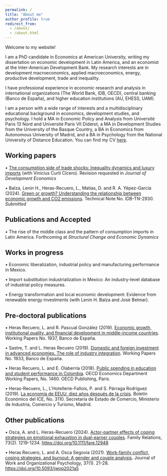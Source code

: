 ```yaml
---
permalink: /
title: "About me"
author_profile: true
redirect_from: 
  - /about/
  - /about.html
---
```


Welcome to my website!

I am a PhD candidate in Economics at American University, writing my dissertation on economic development in Latin America, and an economist at the Inter-American Development Bank. My research interests are in development macroeconomics, applied macroeconomics, energy, productive development, trade and inequality. 

I have professional experience in economic research and analysis in international organizations (The World Bank, IDB, OECD), central banking (Banco de España), and higher education institutions (AU, EHESS, UAM).

I am a person with a wide range of interests and a multidisciplinary educational background in economics, development studies, and psychology. I hold a MA in Economic Policy and Analysis from Université Paris 13 Nord and Université Paris VII Diderot, a MA in Development Studies from the University of the Basque Country, a BA in Economics from Autonomous University of Madrid, and a BA in Psychology from the National University of Distance Education. You can find my CV [here](https://lauraherasrec.github.io/files/CV_LauraHerasRecuero_simplified.pdf). 

## Working papers
• [The consumption side of trade shocks: Inequality dynamics and luxury imports](https://osf.io/preprints/socarxiv/9kh2g_v1) (with Vinicius Curti Cícero). Revision requested in _Journal of Development Economics_

• Balza, Lenin H., Heras-Recuero, L., Matías, D. and R. A. Yépez-García (2024). [Green or growth? Understanding the relationship between economic growth and CO2 emissions](https://publications.iadb.org/en/green-or-growth-understanding-relationship-between-economic-growth-and-co2-emissions). Technical Note No. IDB-TN-2930. _Submitted_

## Publications and Accepted
• The rise of the middle class and the pattern of consumption imports in Latin America. Forthcoming at _Structural Change and Economic Dynamics_

## Works in progress
• Economic liberalization, industrial policy and manufacturing performance in Mexico.

• Import substitution industrialization in Mexico: An industry-level database of industrial policy measures.

• Energy transformation and local economic development: Evidence from renewable energy investments (with Lenin H. Balza and José Belmar).

## Pre-doctoral publications
• Heras Recuero, L. and R. Pascual González (2019). [Economic growth, institutional quality, and financial development in middle-income countries](https://www.bde.es/f/webbde/SES/Secciones/Publicaciones/PublicacionesSeriadas/DocumentosTrabajo/19/Fich/dt1937e.pdf). Working Papers No. 1937, Banco de España.

• Sastre, T. and L. Heras Recuero (2019). [Domestic and foreign investment in advanced economies. The role of industry integration](https://www.bde.es/f/webbde/SES/Secciones/Publicaciones/PublicacionesSeriadas/DocumentosTrabajo/19/Fich/dt1933e.pdf). Working Papers No. 1933, Banco de España.

• Heras Recuero, L. and E. Olaberría (2018). [Public spending in education and student performance in Colombia](https://www.oecd-ilibrary.org/economics/public-spending-in-education-and-student-s-performance-in-colombia_282d9700-en). OECD Economics Department Working Papers, No. 1460. OECD Publishing, Paris.

• Heras-Recuero, L., L'Hotellerie-Fallois, P. and S. Párraga Rodríguez (2019). [La economía de EEUU, diez años después de la crisis](https://dialnet.unirioja.es/servlet/articulo?codigo=7071539). Boletín Económico del ICE, No. 3110. Secretaría de Estado de Comercio, Ministerio de Industria, Comercio y Turismo, Madrid.

## Other publications
• Osca, A. and L. Heras-Recuero (2024). [Actor-partner effects of coping strategies on emotional exhaustion in dual-earner couples](https://onlinelibrary.wiley.com/doi/full/10.1111/fare.12948). Family Relations, 73(2). 1219-1234. https://doi.org/10.1111/fare.12948

• Heras Recuero, L. and A. Osca Segovia (2021). [Work-family conflict, coping strategies, and burnout: A gender and couple analysis](https://journals.copmadrid.org/jwop/art/jwop2021a5). Journal of Work and Organizational Psychology, 37(1). 21-28. https://doi.org/10.5093/jwop2021a5
